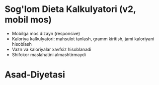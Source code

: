 # Sog'lom Dieta Kalkulyatori (v2, mobil mos)
- Mobilga mos dizayn (responsive)
- Kaloriya kalkulyatori: mahsulot tanlash, gramm kiritish, jami kaloriyani hisoblash
- Vazn va kaloriyalar xavfsiz hisoblanadi
- Shifokor maslahatini almashtirmaydi
# Asad-Diyetasi
